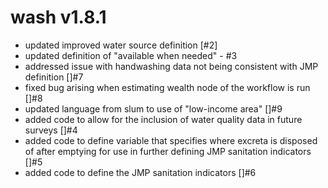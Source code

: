 
# wash v1.8.1

* updated improved water source definition [#2]
* updated definition of "available when needed" - #3
* addressed issue with handwashing data not being consistent with JMP definition []#7
* fixed bug arising when estimating wealth node of the workflow is run []#8
* updated language from slum to use of "low-income area" []#9
* added code to allow for the inclusion of water quality data in future surveys []#4
* added code to define variable that specifies where excreta is disposed of after emptying for use in further defining JMP sanitation indicators []#5
* added code to define the JMP sanitation indicators []#6

